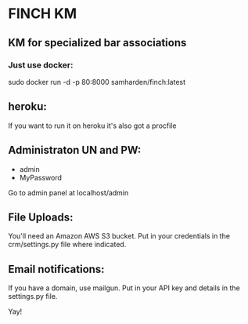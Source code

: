 # FINCH KM

## KM for specialized bar associations
### Just use docker:

sudo docker run -d -p 80:8000 samharden/finch:latest

## heroku:
If you want to run it on heroku it's also got a procfile

## Administraton UN and PW:
- admin
- MyPassword

Go to admin panel at localhost/admin

## File Uploads:
You'll need an Amazon AWS S3 bucket.
Put in your credentials in the crm/settings.py file where indicated.

## Email notifications:
If you have a domain, use mailgun.
Put in your API key and details in the settings.py file.


Yay!

